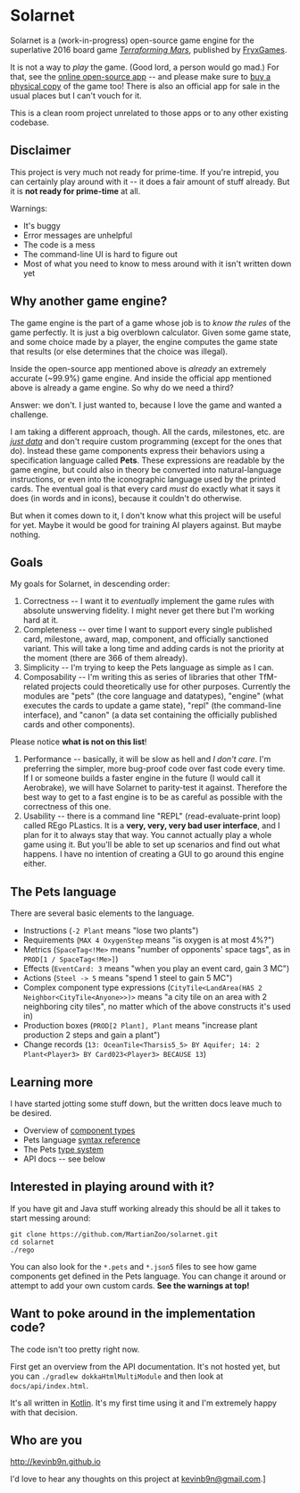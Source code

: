 # Solarnet

Solarnet is a (work-in-progress) open-source game engine for the superlative 2016 board game *[Terraforming Mars](https://www.amazon.com/Indie-Boards-Cards-Terraforming-Board/dp/B01GSYA4K2)*, published by [FryxGames](http://fryxgames.se).

It is not a way to *play* the game. (Good lord, a person would go mad.) For that, see the [online open-source app](http://terraforming-mars.herokuapp.com) -- and please make sure to [buy a physical copy](https://www.amazon.com/Indie-Boards-Cards-Terraforming-Board/dp/B01GSYA4K2) of the game too! There is also an official app for sale in the usual places but I can't vouch for it.

This is a clean room project unrelated to those apps or to any other existing codebase.

## Disclaimer

This project is very much not ready for prime-time. If you're intrepid, you can certainly play around with it -- it does a fair amount of stuff already. But it is **not ready for prime-time** at all.

Warnings:

* It's buggy
* Error messages are unhelpful
* The code is a mess
* The command-line UI is hard to figure out
* Most of what you need to know to mess around with it isn't written down yet

## Why another game engine?

The game engine is the part of a game whose job is to *know the rules* of the game perfectly. It is just a big overblown calculator. Given some game state, and some choice made by a player, the engine computes the game state that results (or else determines that the choice was illegal).

Inside the open-source app mentioned above is *already* an extremely accurate (~99.9%) game engine. And inside the official app mentioned above is already a game engine. So why do we need a third?

Answer: we don't. I just wanted to, because I love the game and wanted a challenge.

I am taking a different approach, though. All the cards, milestones, etc. are *[just data](https://github.com/MartianZoo/solarnet/blob/main/canon/src/main/java/dev/martianzoo/tfm/canon/cards.json5)* and don't require custom programming (except for the ones that do). Instead these game components express their behaviors using a specification language called **Pets**. These expressions are readable by the game engine, but could also in theory be converted into natural-language instructions, or even into the iconographic language used by the printed cards. The eventual goal is that every card *must* do exactly what it says it does (in words and in icons), because it couldn't do otherwise.

But when it comes down to it, I don't know what this project will be useful for yet. Maybe it would be good for training AI players against. But maybe nothing.

## Goals

My goals for Solarnet, in descending order:

1. Correctness -- I want it to *eventually* implement the game rules with absolute unswerving fidelity. I might never get there but I'm working hard at it.
2. Completeness -- over time I want to support every single published card, milestone, award, map, component, and officially sanctioned variant. This will take a long time and adding cards is not the priority at the moment (there are 366 of them already).
3. Simplicity -- I'm trying to keep the Pets language as simple as I can.
4. Composability -- I'm writing this as series of libraries that other TfM-related projects could theoretically use for other purposes. Currently the modules are "pets" (the core language and datatypes), "engine" (what executes the cards to update a game state), "repl" (the command-line interface), and "canon" (a data set containing the officially published cards and other components).

Please notice **what is not on this list**!

1. Performance -- basically, it will be slow as hell and *I don't care*. I'm preferring the simpler, more bug-proof code over fast code every time. If I or someone builds a faster engine in the future (I would call it Aerobrake), we will have Solarnet to parity-test it against. Therefore the best way to get to a fast engine is to be as careful as possible with the correctness of this one.
2. Usability -- there is a command line "REPL" (read-evaluate-print loop) called REgo PLastics. It is a **very, very, very bad user interface**, and I plan for it to always stay that way. You cannot actually play a whole game using it. But you'll be able to set up scenarios and find out what happens. I have no intention of creating a GUI to go around this engine either.

## The Pets language

There are several basic elements to the language.

* Instructions (`-2 Plant` means "lose two plants")
* Requirements (`MAX 4 OxygenStep` means "is oxygen is at most 4%?")
* Metrics (`SpaceTag<!Me>` means "number of opponents' space tags", as in `PROD[1 / SpaceTag<!Me>]`)
* Effects (`EventCard: 3` means "when you play an event card, gain 3 MC")
* Actions (`Steel -> 5` means "spend 1 steel to gain 5 MC")
* Complex component type expressions (`CityTile<LandArea(HAS 2 Neighbor<CityTile<Anyone>>)>` means "a city tile on an area with 2 neighboring city tiles", no matter which of the above constructs it's used in)
* Production boxes (`PROD[2 Plant], Plant` means "increase plant production 2 steps and gain a plant")
* Change records (`13: OceanTile<Tharsis5_5> BY Aquifer; 14: 2 Plant<Player3> BY Card023<Player3> BECAUSE 13`)

## Learning more

I have started jotting some stuff down, but the written docs leave much to be desired.

* Overview of [component types](docs/component-types.md)
* Pets language [syntax reference](docs/syntax.md)
* The Pets [type system](docs/type-system.md)
* API docs -- see below

## Interested in playing around with it?

If you have git and Java stuff working already this should be all it takes to start messing around:

```
git clone https://github.com/MartianZoo/solarnet.git
cd solarnet
./rego
```

You can also look for the `*.pets` and `*.json5` files to see how game components get defined in the Pets language. You can change it around or attempt to add your own custom cards. **See the warnings at top!**

## Want to poke around in the implementation code?

The code isn't too pretty right now.

First get an overview from the API documentation. It's not hosted yet, but you can `./gradlew dokkaHtmlMultiModule` and then look at `docs/api/index.html`.

It's all written in [Kotlin](https://kotlinlang.org). It's my first time using it and I'm extremely happy with that decision.

## Who are you

http://kevinb9n.github.io

I'd love to hear any thoughts on this project at kevinb9n@gmail.com.]
